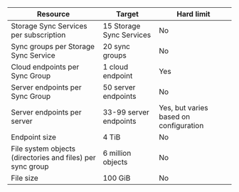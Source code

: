 | Resource | Target | Hard limit |
|----------|--------------|------------|
| Storage Sync Services per subscription | 15 Storage Sync Services | No |
| Sync groups per Storage Sync Service | 20 sync groups | No |
| Cloud endpoints per Sync Group | 1 cloud endpoint | Yes |
| Server endpoints per Sync Group | 50 server endpoints | No |
| Server endpoints per server | 33-99 server endpoints | Yes, but varies based on configuration |
| Endpoint size | 4 TiB | No |
| File system objects (directories and files) per sync group | 6 million objects | No |
| File size | 100 GiB | No |